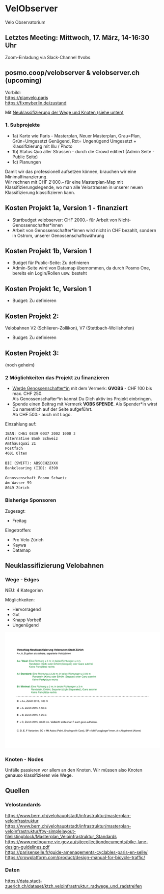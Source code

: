 # VelObserver
Velo Observatorium

## Letztes Meeting: Mittwoch, 17. März, 14-16:30 Uhr
Zoom-Einladung via Slack-Channel #vobs


## posmo.coop/velobserver & velobserver.ch (upcoming)

Vorbild:    
https://planvelo.paris          
https://fixmyberlin.de/zustand        

Mit [Neuklassifizierung der Wege und Knoten (siehe unten)](https://github.com/posmocoop/spatial_future/blob/master/vobs.md#neuklassifizierung-velobahnen)



### 1. Subprojekte
- 1a) Karte wie Paris - Masterplan, Neuer Masterplan, Grau=Plan, Grün=Umgesetzt Genügend, Rot= Ungenügend Umgesetzt + Klassifizierung mit Illu / Photo
- 1b) Status Quo aller Strassen - durch die Crowd editiert (Admin Seite - Public Seite)
- 1c) Planungen
                
Damit wir das professionell aufsetzen können, brauchen wir eine Minimalfinanzierung.   
Wir rechnen mit CHF 2'000.– für eine Masterplan-Map mit Klassifizierungslegende, wo man alle Velostrassen in unserer neuen Klassifizierung klassifizieren kann. 


## Kosten Projekt 1a, Version 1 - finanziert
- Startbudget velobserver: CHF 2000.- für Arbeit von Nicht-Genossenschafter\*innen
- Arbeit von Genossenschafter\*innen wird nicht in CHF bezahlt, sondern in Ostrom, unserer Genossenschaftswährung

## Kosten Projekt 1b, Version 1
- Budget für Public-Seite: Zu definieren
- Admin-Seite wird von Datamap übernommen, da durch Posmo One, bereits ein Login/Rollen usw. besteht

## Kosten Projekt 1c, Version 1
- Budget: Zu definieren          

## Kosten Projekt 2:
Velobahnen V2 (Schlieren-Zollikon), V7 (Stettbach-Wollishofen)

- Budget: Zu definieren

## Kosten Projekt 3:
(noch geheim)


### 2 Möglichkeiten das Projekt zu finanzieren
- [Werde Genossenschafter\*in](https://github.com/posmocoop/general/blob/master/i_want_to_be_a_coop_member.md) mit dem Vermerk: **GVOBS** - CHF 100 bis max. CHF 250.        
  Als Genossenschafter\*in kannst Du Dich aktiv ins Projekt einbringen. 
- Spende einen Beitrag mit Vermerk **VOBS SPENDE**. Als Spender\*in wirst Du namentlich auf der Seite aufgeführt.            
  Ab CHF 500.- auch mit Logo.             

Einzahlung auf:
```
IBAN: CH61 0839 0037 2002 1000 3
Alternative Bank Schweiz
Amthausquai 21
Postfach
4601 Olten

BIC (SWIFT): ABSOCH22XXX
Bankclearing (IID): 8390

Genossenschaft Posmo Schweiz        
Am Wasser 59          
8049 Zürich       
```

### Bisherige Sponsoren
Zugesagt: 
- Freitag

Eingetroffen:
- Pro Velo Zürich
- Kaywa 
- Datamap


## Neuklassifizierung Velobahnen

### Wege - Edges
NEU: 4 Kategorien            
           
Möglichkeiten:      
- Hervorragend
- Gut 
- Knapp Vorbei!
- Ungenügend



![Neuklassifizierung Velowege](https://github.com/posmocoop/spatial_future/blob/master/neuklassifizierung_velo_wege.png?raw=true)


### Knoten - Nodes
Unfälle passieren vor allem an den Knoten. Wir müssen also Knoten genauso klassifizieren wie Wege.



## Quellen

### Velostandards
https://www.bern.ch/velohauptstadt/infrastruktur/masterplan-veloinfrastruktur    
https://www.bern.ch/velohauptstadt/infrastruktur/masterplan-veloinfrastruktur/ftw-simplelayout-filelistingblock/Masterplan_Veloinfrastruktur_Standards  
https://www.melbourne.vic.gov.au/sitecollectiondocuments/bike-lane-design-guidelines.pdf   
https://parisenselle.fr/guide-amenagements-cyclables-paris-en-selle/              
https://crowplatform.com/product/design-manual-for-bicycle-traffic/              

        
### Daten
https://data.stadt-zuerich.ch/dataset/ktzh_veloinfrastruktur_radwege_und_radstreifen


